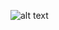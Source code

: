 ![alt text](https://media1.giphy.com/media/v1.Y2lkPTc5MGI3NjExcXlmd2Fxd2poODJocWhibXE3NnNuNHBycHZncWE0dHhqZHMzNzZoZSZlcD12MV9pbnRlcm5hbF9naWZfYnlfaWQmY3Q9Zw/cVg5E1OywU08bn5uy7/giphy.gif "Logo Title Text 1")
